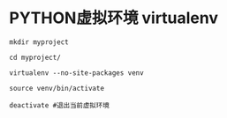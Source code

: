 #   PYTHON虚拟环境 virtualenv 

```
mkdir myproject

cd myproject/

virtualenv --no-site-packages venv

source venv/bin/activate

deactivate #退出当前虚拟环境
```